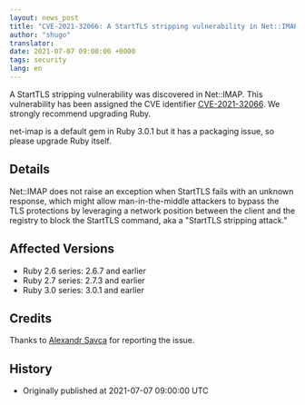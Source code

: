 ```yaml
---
layout: news_post
title: "CVE-2021-32066: A StartTLS stripping vulnerability in Net::IMAP"
author: "shugo"
translator:
date: 2021-07-07 09:00:00 +0000
tags: security
lang: en
---
```


A StartTLS stripping vulnerability was discovered in Net::IMAP.
This vulnerability has been assigned the CVE identifier [CVE-2021-32066](https://www.cve.org/CVERecord?id=CVE-2021-32066).
We strongly recommend upgrading Ruby.

net-imap is a default gem in Ruby 3.0.1 but it has a packaging issue, so please upgrade Ruby itself.

## Details

Net::IMAP does not raise an exception when StartTLS
fails with an unknown response, which might allow man-in-the-middle
attackers to bypass the TLS protections by leveraging a network
position between the client and the registry to block the StartTLS
command, aka a "StartTLS stripping attack."

## Affected Versions

* Ruby 2.6 series: 2.6.7 and earlier
* Ruby 2.7 series: 2.7.3 and earlier
* Ruby 3.0 series: 3.0.1 and earlier

## Credits

Thanks to [Alexandr Savca](https://hackerone.com/sighook) for reporting the issue.

## History

* Originally published at 2021-07-07 09:00:00 UTC
